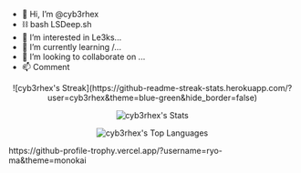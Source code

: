 - 👋 Hi, I’m @cyb3rhex
- ⛓️ bash LSDeep.sh
- 👀 I’m interested in Le3ks...
- 🌱 I’m currently learning /...
- 💞️ I’m looking to collaborate on ...
- 📫 Comment

<div align="center">
![cyb3rhex's Streak](https://github-readme-streak-stats.herokuapp.com/?user=cyb3rhex&theme=blue-green&hide_border=false)

![cyb3rhex's Stats](https://github-readme-stats.vercel.app/api?username=cyb3rhex&theme=blue-green&show_icons=true&hide_border=false&count_private=true)

![cyb3rhex's Top Languages](https://github-readme-stats.vercel.app/api/top-langs/?username=cyb3rhex&theme=blue-green&show_icons=true&hide_border=false&layout=compact)
</div>
https://github-profile-trophy.vercel.app/?username=ryo-ma&theme=monokai
